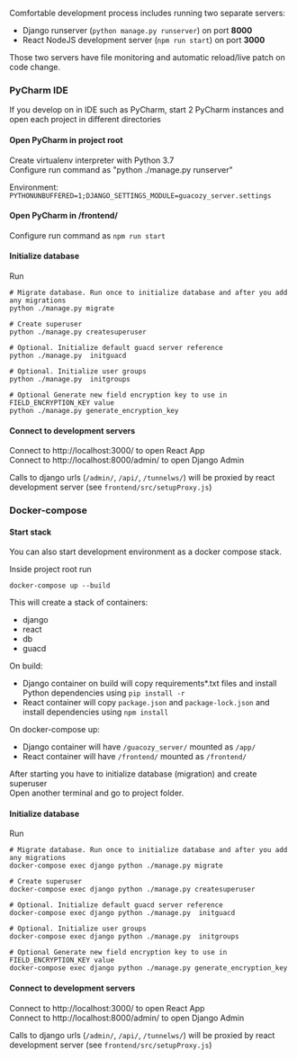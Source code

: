 Comfortable development process includes running two separate servers:

- Django runserver (`python manage.py runserver`) on port **8000**
- React NodeJS development server (`npm run start`) on port **3000**

Those two servers have file monitoring and automatic reload/live patch on code change.

### PyCharm IDE
If you develop on in IDE such as PyCharm, start 2 PyCharm instances and open each project in different directories  
#### Open PyCharm in project root  

Create virtualenv interpreter with Python 3.7     
Configure run command as "python ./manage.py runserver"   

Environment:   
`PYTHONUNBUFFERED=1;DJANGO_SETTINGS_MODULE=guacozy_server.settings`
    
#### Open PyCharm in /frontend/

Configure run command as `npm run start`

#### Initialize database
Run
```
# Migrate database. Run once to initialize database and after you add any migrations
python ./manage.py migrate

# Create superuser
python ./manage.py createsuperuser

# Optional. Initialize default guacd server reference
python ./manage.py  initguacd

# Optional. Initialize user groups
python ./manage.py  initgroups

# Optional Generate new field encryption key to use in FIELD_ENCRYPTION_KEY value
python ./manage.py generate_encryption_key

```

#### Connect to development servers
Connect to http://localhost:3000/ to open React App  
Connect to http://localhost:8000/admin/ to open Django Admin  

Calls to django urls (`/admin/`, `/api/`, `/tunnelws/`) will be proxied by react development server (see `frontend/src/setupProxy.js`)

### Docker-compose
#### Start stack
You can also start development environment as a docker compose stack.

Inside project root run 
```
docker-compose up --build
```
This will create a stack of containers:
- django
- react
- db
- guacd

On build:  
- Django container on build will copy requirements*.txt files and install Python dependencies using `pip install -r`
- React container will copy `package.json` and `package-lock.json` and install dependencies using `npm install`

On docker-compose up:
- Django container will have `/guacozy_server/` mounted as `/app/`
- React container will have `/frontend/` mounted as `/frontend/`

After starting you have to initialize database (migration) and create superuser  
Open another terminal and go to project folder.  

#### Initialize database

Run
```
# Migrate database. Run once to initialize database and after you add any migrations
docker-compose exec django python ./manage.py migrate

# Create superuser
docker-compose exec django python ./manage.py createsuperuser

# Optional. Initialize default guacd server reference
docker-compose exec django python ./manage.py  initguacd

# Optional. Initialize user groups
docker-compose exec django python ./manage.py  initgroups

# Optional Generate new field encryption key to use in FIELD_ENCRYPTION_KEY value
docker-compose exec django python ./manage.py generate_encryption_key

```
#### Connect to development servers
Connect to http://localhost:3000/ to open React App  
Connect to http://localhost:8000/admin/ to open Django Admin 

Calls to django urls (`/admin/`, `/api/`, `/tunnelws/`) will be proxied by react development server (see `frontend/src/setupProxy.js`)